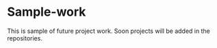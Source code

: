 # Sample-work

This is sample of future project work. Soon projects will be added in the repositories. 
